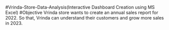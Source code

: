 #Vrinda-Store-Data-Analysis(Interactive Dashboard Creation using MS Excel)
#Objective
Vrinda store wants to create an annual sales report for 2022. So that, Vrinda can understand their customers and grow more sales in 2023.
